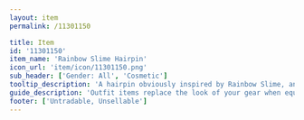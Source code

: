 ```yaml
---
layout: item
permalink: /11301150

title: Item
id: '11301150'
item_name: 'Rainbow Slime Hairpin'
icon_url: 'item/icon/11301150.png'
sub_header: ['Gender: All', 'Cosmetic']
tooltip_description: 'A hairpin obviously inspired by Rainbow Slime, and definitely not by plain ol'' rainbows or anything.'
guide_description: 'Outfit items replace the look of your gear when equipped.'
footer: ['Untradable, Unsellable']
---
```

